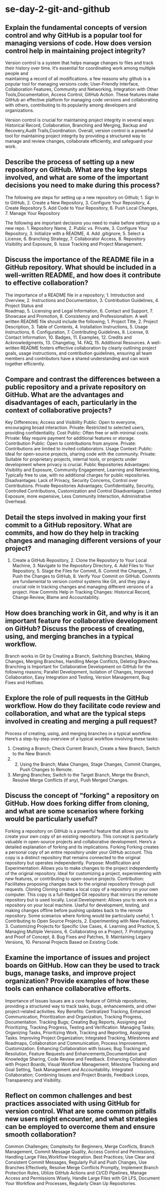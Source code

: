 # se-day-2-git-and-github
## Explain the fundamental concepts of version control and why GitHub is a popular tool for managing versions of code. How does version control help in maintaining project integrity?
  Version control is a system that helps manage changes to files and track their history over time. It’s essential for coordinating work among multiple people and   
  maintaining a record of all modifications. a few reasons why github is a popular tool for managing versions code; User-Friendly Interface, Collaboration Features, 
  Community and Networking, Integration with Other Tools,Documentation, Access Control, GitHub Action. These features make GitHub an effective platform for managing code 
  versions and collaborating with others, contributing to its popularity among developers and organizations.

  Version control is crucial for maintaining project integrity in several ways: Historical Record, Collaboration, Branching and Merging, Backup and Recovery,Audit 
  Trails,Coordination. Overall, version control is a powerful tool for maintaining project integrity by providing a structured way to manage and review changes, collaborate 
  efficiently, and safeguard your work.



## Describe the process of setting up a new repository on GitHub. What are the key steps involved, and what are some of the important decisions you need to make during this process?
  The following are steps for setting up a new repository on Github; 1. Sign In to GitHub, 2. Create a New Repository, 3. Configure Your Repository, 4. Create Repository 5. 
  Add Code to Your Repository, 6. Push Local Changes, 7. Manage Your Repository

  The following are important decisions you need to make before setting up a new repo. 1. Repository Name, 2. Public vs. Private, 3. Configure Your Repository, 3. Initialize 
  with a README, 4. Add .gitignore, 5. Select a License, 6. Branching Strategy, 7. Collaborator Access, 8. Repository Visibility and Exposure, 9. Issue Tracking and Project 
  Management. 

## Discuss the importance of the README file in a GitHub repository. What should be included in a well-written README, and how does it contribute to effective collaboration?
  The importance of a README file in a repository; 1. Introduction and Overview, 2. Instructions and Documentation, 3. Contribution Guidelines, 4. Project Status and       
  Roadmap, 5. Licensing and Legal Information, 6. Contact and Support, 7. Showcase and Promotion, 8. Consistency and Professionalism. 
   A well written README file should include the following; 1. Project Title, 2. Project Description, 3. Table of Contents, 4. Installation Instructions, 5. Usage 
   Instructions, 6. Configuration, 7. Contributing Guidelines, 8. License, 9. Contact Information, 10. Badges, 11. Examples, 12. Credits and Acknowledgments, 13. Changelog, 
   14. FAQ, 15. Additional Resources.
   A well-written README fosters effective collaboration by clearly outlining project goals, usage instructions, and contribution guidelines, ensuring all team members and contributors have a shared understanding and can work together efficiently.


## Compare and contrast the differences between a public repository and a private repository on GitHub. What are the advantages and disadvantages of each, particularly in the context of collaborative projects?
Key Differences; Access and Visibility
Public: Open to everyone, encouraging broad interaction.
Private: Restricted to selected users, providing confidentiality.
Cost
Public: Often free or with minimal costs.
Private: May require payment for additional features or storage.
Contribution
Public: Open to contributions from anyone.
Private: Contributions are limited to invited collaborators.
Usage Context:
Public: Ideal for open-source projects, sharing code with the community.
Private: Suitable for proprietary projects, internal tools, or projects under development where privacy is crucial.
 Public Repositories
 Advantages: Visibility and Exposure, Community Engagement, Learning and Networking, Typically free to use, with no additional charges for public repositories.
 Disadvantages: Lack of Privacy, Security Concerns, Control over Contributions.
 Private Repositories 
 Advantages; Confidentiality, Security, Controlled Contributions, Customization and Control
 Disadvantages: Limited Exposure, more expensive, Less Community Interaction, Administrative Overhead.

## Detail the steps involved in making your first commit to a GitHub repository. What are commits, and how do they help in tracking changes and managing different versions of your project?
  1. Create a GitHub Repository, 2. Clone the Repository to Your Local Machine, 3. Navigate to the Repository Directory, 4. Add Files to Your Repository,  5. Stage the Files   for Commit, 6. Commit the Changes, 7. Push the Changes to GitHub, 8. Verify Your Commit on GitHub.
  Commits are fundamental to version control systems like Git, and they play a crucial role in tracking changes and managing different versions of a project.
  How Commits Help in Tracking Changes: Historical Record, Change Review, Blame and Accountability.  
     
## How does branching work in Git, and why is it an important feature for collaborative development on GitHub? Discuss the process of creating, using, and merging branches in a typical workflow.
  Branch works in Git by Creating a Branch, Switching Branches, Making Changes, Merging Branches, Handling Merge Conflicts, Deleting Branches.
  Branching is Important for Collaborative Development on GitHub for the following reasons; Parallel Development, Isolation of Changes, Improved Collaboration, Easy Integration and Testing, Version Management, Bug Fixes and Hotfixes.
## Explore the role of pull requests in the GitHub workflow. How do they facilitate code review and collaboration, and what are the typical steps involved in creating and merging a pull request?
  Process of creating, using, and merging branches in a typical workflow. Here’s a step-by-step overview of a typical workflow involving these tasks:
  1. Creating a Branch; Check Current Branch, Create a New Branch, Switch to the New Branch
  2.  2. Using the Branch; Make Changes, Stage Changes, Commit Changes, Push Changes to Remote.
  3. Merging Branches; Switch to the Target Branch, Merge the Branch, Resolve Merge Conflicts (if any), Push Merged Changes.

## Discuss the concept of "forking" a repository on GitHub. How does forking differ from cloning, and what are some scenarios where forking would be particularly useful?
  Forking a repository on GitHub is a powerful feature that allows you to create your own copy of an existing repository. This concept is particularly valuable in open-source projects and collaborative development. Here’s a detailed explanation of forking and its implications. 
  Forking
  Forking creates a personal copy of an entire repository under your GitHub account. This copy is a distinct repository that remains connected to the original repository but 
  operates independently.
  Purpose:
  Modification and Experimentation: Allows you to make changes to the project independently of the original repository. Ideal for customizing a project, experimenting with   
  new features, or contributing to open-source projects.
  Contribution: Facilitates proposing changes back to the original repository through pull requests.
  Cloning
  Cloning creates a local copy of a repository on your own computer. This copy is a full-fledged Git repository that mirrors the remote repository but is used locally.
  Local Development: Allows you to work on a repository on your local machine. Useful for development, testing, and making changes offline before pushing updates back to the 
  remote repository.
  Some scenarios where forking would be particularly useful; 1. Contributing to Open Source Projects, 2. Experimenting with New Features, 3. Customizing Projects for Specific Use Cases, 4. Learning and Practice, 5. Managing Multiple Versions, 6. Collaborating on a Project, 7. Prototyping and Proof of Concept, 8. Bug Fixes and Patches, 9. Maintaining Legacy Versions, 10. Personal Projects Based on Existing Code.

  
## Examine the importance of issues and project boards on GitHub. How can they be used to track bugs, manage tasks, and improve project organization? Provide examples of how these tools can enhance collaborative efforts.
  Importance of Issues
  Issues are a core feature of GitHub repositories, providing a structured way to track tasks, bugs, enhancements, and other project-related activities.
  Key Benefits: Centralized Tracking, Enhanced Communication, Prioritization and Organization, Tracking Progress, Documentation. 
  Tracking Bugs; Creating Bug Reports, Assigning and Prioritizing, Tracking Progress, Testing and Verification. 
  Managing Tasks; Organizing Tasks, Prioritizing Work, Tracking and Reporting, Assigning Tasks.
  Improving Project Organization; Integrated Tracking, Milestones and Roadmaps, Collaboration and Communication, Process Improvement, Customization. 
    Enhancing Collaboration with Issues; Bug Tracking and Resolution, Feature Requests and Enhancements,Documentation and Knowledge Sharing, Code Review and Feedback.
    Enhancing Collaboration with Project Boards; Visual Workflow Management, Milestone Tracking and Goal Setting, Task Management and Accountability.
    Integrated Collaboration; Combining Issues and Project Boards, Feedback Loops, Transparency and Visibility.
  
## Reflect on common challenges and best practices associated with using GitHub for version control. What are some common pitfalls new users might encounter, and what strategies can be employed to overcome them and ensure smooth collaboration?
  Common Challenges; Complexity for Beginners, Merge Conflicts, Branch Management, Commit Message Quality, Access Control and Permissions, Handling Large Files,Workflow 
  Integration.
  Best Practices; Use Clear and Consistent Commit Messages, Regularly Pull and Push Changes, Use Branches Effectively, Resolve Merge Conflicts Promptly, Implement Branch Protection Rules, Utilize GitHub Actions and CI/CD Pipelines, Manage Access and Permissions Wisely, Handle Large Files with Git LFS, Document Your Workflow and Processes, Regularly Clean Up Repositories.
